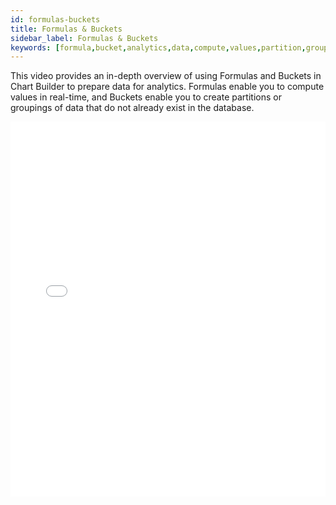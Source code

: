 ```yaml
---
id: formulas-buckets
title: Formulas & Buckets
sidebar_label: Formulas & Buckets
keywords: [formula,bucket,analytics,data,compute,values,partition,group]
---
```


This video provides an in-depth overview of using Formulas and Buckets in Chart Builder to prepare data for analytics. Formulas enable you to compute values in real-time, and Buckets enable you to create partitions or groupings of data that do not already exist in the database.

<iframe src="//fast.wistia.net/embed/iframe/uzcpxtfxu0?videoFoam=true"
allowtransparency="true" frameBorder="0" scrolling="no" className="wistia_embed"
name="wistia_embed" allowFullScreen  width="100%" height="600"></iframe>
<script src="//fast.wistia.net/assets/external/iframe-api-v1.js"></script>
<br/>